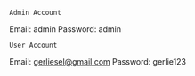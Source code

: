     Admin Account

Email: admin
Password: admin

    User Account

Email: gerliesel@gmail.com
Password: gerlie123
